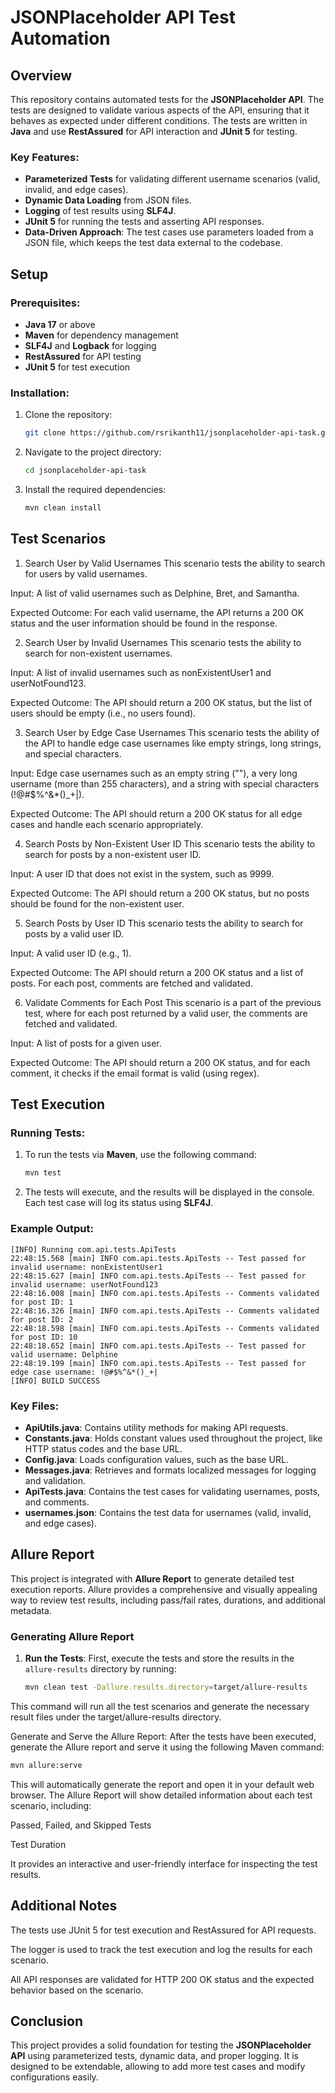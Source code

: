 # JSONPlaceholder API Test Automation

## Overview

This repository contains automated tests for the **JSONPlaceholder API**. The tests are designed to validate various aspects of the API, ensuring that it behaves as expected under different conditions. The tests are written in **Java** and use **RestAssured** for API interaction and **JUnit 5** for testing.

### Key Features:
- **Parameterized Tests** for validating different username scenarios (valid, invalid, and edge cases).
- **Dynamic Data Loading** from JSON files.
- **Logging** of test results using **SLF4J**.
- **JUnit 5** for running the tests and asserting API responses.
- **Data-Driven Approach**: The test cases use parameters loaded from a JSON file, which keeps the test data external to the codebase.

## Setup

### Prerequisites:
- **Java 17** or above
- **Maven** for dependency management
- **SLF4J** and **Logback** for logging
- **RestAssured** for API testing
- **JUnit 5** for test execution

### Installation:
1. Clone the repository:
    ```bash
    git clone https://github.com/rsrikanth11/jsonplaceholder-api-task.git
    ```
2. Navigate to the project directory:
    ```bash
    cd jsonplaceholder-api-task
    ```
3. Install the required dependencies:
    ```bash
    mvn clean install
    ```

## Test Scenarios
1. Search User by Valid Usernames
This scenario tests the ability to search for users by valid usernames.

Input: A list of valid usernames such as Delphine, Bret, and Samantha.

Expected Outcome: For each valid username, the API returns a 200 OK status and the user information should be found in the response.

2. Search User by Invalid Usernames
This scenario tests the ability to search for non-existent usernames.

Input: A list of invalid usernames such as nonExistentUser1 and userNotFound123.

Expected Outcome: The API should return a 200 OK status, but the list of users should be empty (i.e., no users found).

3. Search User by Edge Case Usernames
This scenario tests the ability of the API to handle edge case usernames like empty strings, long strings, and special characters.

Input: Edge case usernames such as an empty string (""), a very long username (more than 255 characters), and a string with special characters (!@#$%^&*()_+|).

Expected Outcome: The API should return a 200 OK status for all edge cases and handle each scenario appropriately.

4. Search Posts by Non-Existent User ID
This scenario tests the ability to search for posts by a non-existent user ID.

Input: A user ID that does not exist in the system, such as 9999.

Expected Outcome: The API should return a 200 OK status, but no posts should be found for the non-existent user.

5. Search Posts by User ID
This scenario tests the ability to search for posts by a valid user ID.

Input: A valid user ID (e.g., 1).

Expected Outcome: The API should return a 200 OK status and a list of posts. For each post, comments are fetched and validated.

6. Validate Comments for Each Post
This scenario is a part of the previous test, where for each post returned by a valid user, the comments are fetched and validated.

Input: A list of posts for a given user.

Expected Outcome: The API should return a 200 OK status, and for each comment, it checks if the email format is valid (using regex).

## Test Execution

### Running Tests:
1. To run the tests via **Maven**, use the following command:
    ```bash
    mvn test
    ```

2. The tests will execute, and the results will be displayed in the console. Each test case will log its status using **SLF4J**.

### Example Output:
```plaintext
[INFO] Running com.api.tests.ApiTests
22:48:15.568 [main] INFO com.api.tests.ApiTests -- Test passed for invalid username: nonExistentUser1
22:48:15.627 [main] INFO com.api.tests.ApiTests -- Test passed for invalid username: userNotFound123
22:48:16.008 [main] INFO com.api.tests.ApiTests -- Comments validated for post ID: 1
22:48:16.326 [main] INFO com.api.tests.ApiTests -- Comments validated for post ID: 2
22:48:18.598 [main] INFO com.api.tests.ApiTests -- Comments validated for post ID: 10
22:48:18.652 [main] INFO com.api.tests.ApiTests -- Test passed for valid username: Delphine
22:48:19.199 [main] INFO com.api.tests.ApiTests -- Test passed for edge case username: !@#$%^&*()_+|
[INFO] BUILD SUCCESS
```

### Key Files:
- **ApiUtils.java**: Contains utility methods for making API requests.
- **Constants.java**: Holds constant values used throughout the project, like HTTP status codes and the base URL.
- **Config.java**: Loads configuration values, such as the base URL.
- **Messages.java**: Retrieves and formats localized messages for logging and validation.
- **ApiTests.java**: Contains the test cases for validating usernames, posts, and comments.
- **usernames.json**: Contains the test data for usernames (valid, invalid, and edge cases).

## Allure Report

This project is integrated with **Allure Report** to generate detailed test execution reports. Allure provides a comprehensive and visually appealing way to review test results, including pass/fail rates, durations, and additional metadata.

### Generating Allure Report

1. **Run the Tests**:
   First, execute the tests and store the results in the `allure-results` directory by running:

   ```bash
   mvn clean test -Dallure.results.directory=target/allure-results
This command will run all the test scenarios and generate the necessary result files under the target/allure-results directory.

Generate and Serve the Allure Report: After the tests have been executed, generate the Allure report and serve it using the following Maven command:

```bash
mvn allure:serve
```

This will automatically generate the report and open it in your default web browser. The Allure Report will show detailed information about each test scenario, including:

Passed, Failed, and Skipped Tests

Test Duration


It provides an interactive and user-friendly interface for inspecting the test results.

## Additional Notes
The tests use JUnit 5 for test execution and RestAssured for API requests.

The logger is used to track the test execution and log the results for each scenario.

All API responses are validated for HTTP 200 OK status and the expected behavior based on the scenario.

## Conclusion

This project provides a solid foundation for testing the **JSONPlaceholder API** using parameterized tests, dynamic data, and proper logging. It is designed to be extendable, allowing to add more test cases and modify configurations easily.

